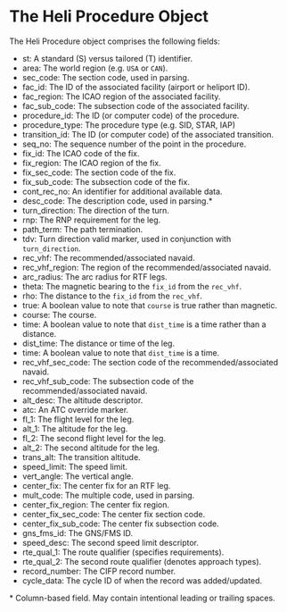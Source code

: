 # The Heli Procedure Object

The Heli Procedure object comprises the following fields:

- st: A standard (S) versus tailored (T) identifier.
- area: The world region (e.g. `USA` or `CAN`).
- sec_code: The section code, used in parsing.
- fac_id: The ID of the associated facility (airport or heliport ID).
- fac_region: The ICAO region of the associated facility.
- fac_sub_code: The subsection code of the associated facility.
- procedure_id: The ID (or computer code) of the procedure.
- procedure_type: The procedure type (e.g. SID, STAR, IAP)
- transition_id: The ID (or computer code) of the associated transition.
- seq_no: The sequence number of the point in the procedure.
- fix_id: The ICAO code of the fix.
- fix_region: The ICAO region of the fix.
- fix_sec_code: The section code of the fix.
- fix_sub_code: The subsection code of the fix.
- cont_rec_no: An identifier for additional available data.
- desc_code: The description code, used in parsing.\*
- turn_direction: The direction of the turn.
- rnp: The RNP requirement for the leg.
- path_term: The path termination.
- tdv: Turn direction valid marker, used in conjunction with `turn_direction`.
- rec_vhf: The recommended/associated navaid.
- rec_vhf_region: The region of the recommended/associated navaid.
- arc_radius: The arc radius for RTF legs.
- theta: The magnetic bearing to the `fix_id` from the `rec_vhf`.
- rho: The distance to the `fix_id` from the `rec_vhf`.
- true: A boolean value to note that `course` is true rather than magnetic.
- course: The course.
- time: A boolean value to note that `dist_time` is a time rather than a distance.
- dist_time: The distance or time of the leg.
- time: A boolean value to note that `dist_time` is a time.
- rec_vhf_sec_code: The section code of the recommended/associated navaid.
- rec_vhf_sub_code: The subsection code of the recommended/associated navaid.
- alt_desc: The altitude descriptor.
- atc: An ATC override marker.
- fl_1: The flight level for the leg.
- alt_1: The altitude for the leg.
- fl_2: The second flight level for the leg.
- alt_2: The second altitude for the leg.
- trans_alt: The transition altitude.
- speed_limit: The speed limit.
- vert_angle: The vertical angle.
- center_fix: The center fix for an RTF leg.
- mult_code: The multiple code, used in parsing.
- center_fix_region: The center fix region.
- center_fix_sec_code: The center fix section code.
- center_fix_sub_code: The center fix subsection code.
- gns_fms_id: The GNS/FMS ID.
- speed_desc: The second speed limit descriptor.
- rte_qual_1: The route qualifier (specifies requirements).
- rte_qual_2: The second route qualifier (denotes approach types).
- record_number: The CIFP record number.
- cycle_data: The cycle ID of when the record was added/updated.

\* Column-based field. May contain intentional leading or trailing spaces.
